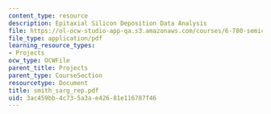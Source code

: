 ```yaml
---
content_type: resource
description: Epitaxial Silicon Deposition Data Analysis
file: https://ol-ocw-studio-app-qa.s3.amazonaws.com/courses/6-780-semiconductor-manufacturing-spring-2003/3ac459bb4c735a3ae42681e116787f46_smith_sarg_rep.pdf
file_type: application/pdf
learning_resource_types:
- Projects
ocw_type: OCWFile
parent_title: Projects
parent_type: CourseSection
resourcetype: Document
title: smith_sarg_rep.pdf
uid: 3ac459bb-4c73-5a3a-e426-81e116787f46
---
```

